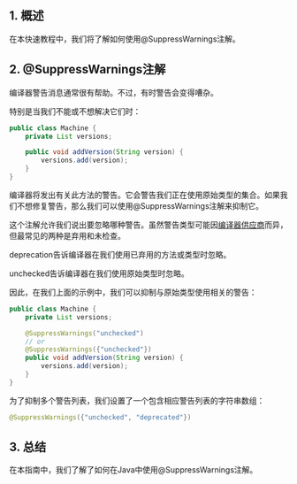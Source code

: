 ## 1. 概述

在本快速教程中，我们将了解如何使用@SuppressWarnings注解。

## 2. @SuppressWarnings注解

编译器警告消息通常很有帮助。不过，有时警告会变得嘈杂。

特别是当我们不能或不想解决它们时：

```java
public class Machine {
    private List versions;

    public void addVersion(String version) {
        versions.add(version);
    }
}
```

编译器将发出有关此方法的警告。它会警告我们正在使用原始类型的集合。如果我们不想修复警告，那么我们可以使用@SuppressWarnings注解来抑制它。

这个注解允许我们说出要忽略哪种警告。虽然警告类型可能因[编译器供应商](https://stackoverflow.com/questions/1205995/what-is-the-list-of-valid-suppresswarnings-warning-names-in-java)而异，但最常见的两种是弃用和未检查。

deprecation告诉编译器在我们使用已弃用的方法或类型时忽略。

unchecked告诉编译器在我们使用原始类型时忽略。

因此，在我们上面的示例中，我们可以抑制与原始类型使用相关的警告：

```java
public class Machine {
    private List versions;

    @SuppressWarnings("unchecked")
    // or
    @SuppressWarnings({"unchecked"})
    public void addVersion(String version) {
        versions.add(version);
    }
}
```

为了抑制多个警告列表，我们设置了一个包含相应警告列表的字符串数组：

```java
@SuppressWarnings({"unchecked", "deprecated"})
```

## 3. 总结

在本指南中，我们了解了如何在Java中使用@SuppressWarnings注解。